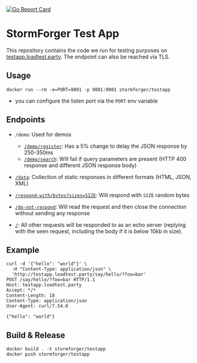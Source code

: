 <!-- markdownlint-disable MD039 MD041 -->
[![Go Report Card](https://goreportcard.com/badge/github.com/stormforger/testapp)](https://goreportcard.com/report/github.com/stormforger/testapp)

<!-- markdownlint-enable MD039 MD041 -->

# StormForger Test App

This repository contains the code we run for testing purposes on [testapp.loadtest.party](http://testapp.loadtest.party). The endpoint can also be reached via TLS.

## Usage

```console
docker run --rm -e=PORT=9001 -p 9001:9001 stormforger/testapp
```

* you can configure the listen port via the `PORT` env variable

## Endpoints

* `/demo`: Used for demos
  * [`/demo/register`](http://testapp.loadtest.party/demo/register): Has a 5% change to delay the JSON response by 250-350ms
  * [`/demo/search`](http://testapp.loadtest.party/demo/search): Will fail if query parameters are present (HTTP 400 response and different JSON response body)
* [`/data`](http://testapp.loadtest.party/data): Collection of static responses in different formats (HTML, JSON, XML)
* [`/respond-with/bytes?sizes=SIZE`](http://testapp.loadtest.party/respond-with/bytes?sizes=1024): Will respond with `SIZE` random bytes
* [`/do-not-respond`](http://testapp.loadtest.party:9001/do-not-respond): Will read the request and then close the connection without sending any response

* [`/`](http://testapp.loadtest.party/): All other requests will be responded to as an echo server (replying with the seen request, including the body if it is below 10kb in size).

## Example

```terminal
curl -d '{"hello": "world"}' \
  -H "Content-Type: application/json" \
  'http://testapp.loadtest.party/say/hello/?foo=bar'
POST /say/hello/?foo=bar HTTP/1.1
Host: testapp.loadtest.party
Accept: */*
Content-Length: 18
Content-Type: application/json
User-Agent: curl/7.54.0

{"hello": "world"}
```

## Build & Release

```terminal
docker build . -t stormforger/testapp
docker push stormforger/testapp
```
